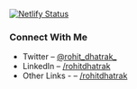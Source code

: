 [![Netlify Status](https://api.netlify.com/api/v1/badges/48cae660-ae4b-49c9-93ce-863a966582e9/deploy-status)](https://app.netlify.com/sites/enwise/deploys)

### Connect With Me
- Twitter – [@rohit_dhatrak_](https://twitter.com/rohit_dhatrak_)
- LinkedIn – [/rohitdhatrak](https://www.linkedin.com/in/rohitdhatrak)
- Other Links - – [/rohitdhatrak](https://linktr.ee/rohitdhatrak)
